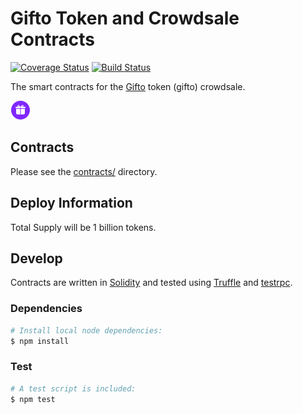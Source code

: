 # Gifto Token and Crowdsale Contracts

[![Coverage Status](https://coveralls.io/repos/github/BlockchainLabsNZ/gifto-contracts/badge.svg?branch=master)](https://coveralls.io/github/BlockchainLabsNZ/gifto-contracts?branch=master) [![Build Status](https://travis-ci.org/BlockchainLabsNZ/gifto-contracts.svg?branch=master)](https://travis-ci.org/BlockchainLabsNZ/gifto-contracts)

The smart contracts for the [Gifto][gifto] token (gifto) crowdsale.

![Gifto](gifto_logo.png)


## Contracts

Please see the [contracts/](contracts) directory.

## Deploy Information

Total Supply will be 1 billion tokens.

## Develop

Contracts are written in [Solidity][solidity] and tested using [Truffle][truffle] and [testrpc][testrpc].

### Dependencies

```bash
# Install local node dependencies:
$ npm install
```

### Test
```bash
# A test script is included:
$ npm test
```

[gifto]: http://gifto.io/
[ethereum]: https://www.ethereum.org/

[solidity]: https://solidity.readthedocs.io/en/develop/
[truffle]: http://truffleframework.com/
[testrpc]: https://github.com/ethereumjs/testrpc
